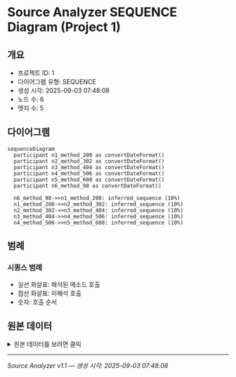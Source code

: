 # Source Analyzer SEQUENCE Diagram (Project 1)

## 개요
- 프로젝트 ID: 1
- 다이어그램 유형: SEQUENCE
- 생성 시각: 2025-09-03 07:48:08
- 노드 수: 6
- 엣지 수: 5

## 다이어그램

```mermaid
sequenceDiagram
  participant n1_method_200 as convertDateFormat()
  participant n2_method_302 as convertDateFormat()
  participant n3_method_404 as convertDateFormat()
  participant n4_method_506 as convertDateFormat()
  participant n5_method_608 as convertDateFormat()
  participant n6_method_98 as convertDateFormat()

  n6_method_98->>n1_method_200: inferred_sequence (10%)
  n1_method_200->>n2_method_302: inferred_sequence (10%)
  n2_method_302->>n3_method_404: inferred_sequence (10%)
  n3_method_404->>n4_method_506: inferred_sequence (10%)
  n4_method_506->>n5_method_608: inferred_sequence (10%)
```

## 범례

### 시퀀스 범례
- 실선 화살표: 해석된 메소드 호출
- 점선 화살표: 미해석 호출
- 숫자: 호출 순서

## 원본 데이터

<details>
<summary>원본 데이터를 보려면 클릭</summary>

노드 목록 (6)
```json
  method:98: convertDateFormat() (method)
  method:200: convertDateFormat() (method)
  method:302: convertDateFormat() (method)
  method:404: convertDateFormat() (method)
  method:506: convertDateFormat() (method)
  method:608: convertDateFormat() (method)
```

엣지 목록 (5)
```json
  method:98 -> method:200 (inferred_sequence)
  method:200 -> method:302 (inferred_sequence)
  method:302 -> method:404 (inferred_sequence)
  method:404 -> method:506 (inferred_sequence)
  method:506 -> method:608 (inferred_sequence)
```

</details>

---
*Source Analyzer v1.1 — 생성 시각: 2025-09-03 07:48:08*